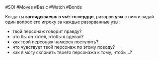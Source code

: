 #SOI #Moves #Basic #Watch #Bonds

Когда ты **заглядываешь в чьё-то сердце**, разорви **узы** с ним и задай один вопрос его игроку за каждые разорванные узы: 
-  твой персонаж говорит правду? 
-  что бы он хотел, чтобы я сделал? 
-  как твой персонаж намерен поступить? 
-  что чувствует твой персонаж по этому поводу? 
-  как я могу склонить твоего персонажа к тому, чтобы…?